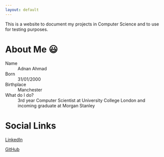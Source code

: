 ```yaml
---
layout: default
---
```


This is a website to document my projects in Computer Science and to use for testing purposes.

# About Me :smiley:
<dl>
<dt>Name</dt>
<dd>Adnan Ahmad</dd>
<dt>Born</dt>
<dd>31/01/2000</dd>
<dt>Birthplace</dt>
<dd>Manchester</dd>
<dt>What do I do?</dt>
<dd>3rd year Computer Scientist at University College London and incoming graduate at Morgan Stanley</dd>
</dl>

# Social Links

[LinkedIn](https://www.linkedin.com/in/adnan-ahmad-79880b171/)

[GitHub](https://github.com/addybongo)
